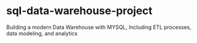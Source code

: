 # sql-data-warehouse-project
Building a modern Data Warehouse with MYSQL, Including ETL processes, data modeling, and analytics 
